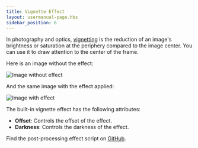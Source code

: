 ```yaml
---
title: Vignette Effect
layout: usermanual-page.hbs
sidebar_position: 6
---
```


In photography and optics, [vignetting][1] is the reduction of an image's brightness or saturation at the periphery compared to the image center. You can use it to draw attention to the center of the frame.

Here is an image without the effect:

![Image without effect][2]

And the same image with the effect applied:

![Image with effect][3]

The built-in vignette effect has the following attributes:

* **Offset**: Controls the offset of the effect.
* **Darkness**: Controls the darkness of the effect.

Find the post-processing effect script on [GitHub][4].

[1]: https://en.wikipedia.org/wiki/Vignetting
[2]: /images/platform/posteffects/without_effects.png
[3]: /images/platform/posteffects/with_vignette.png
[4]: https://github.com/playcanvas/engine/blob/main/scripts/posteffects/posteffect-vignette.js
